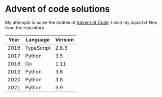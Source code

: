# Advent of code solutions

My attempts to solve the riddles of [Advent of Code](http://adventofcode.com).
I omit my input.txt files from the repository.

| Year | Language   | Version |
| ---- | ---------- | ------- |
| 2016 | TypeScript | 2.8.3   |
| 2017 | Python     | 3.5     |
| 2018 | Go         | 1.11    |
| 2019 | Python     | 3.6     |
| 2020 | Python     | 3.8     |
| 2021 | Python     | 3.9     |
